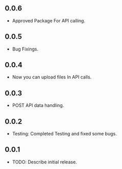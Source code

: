 ## 0.0.6

* Approved Package For API calling.
## 0.0.5

* Bug Fixings.

## 0.0.4

* Now you can upload files In API calls.

## 0.0.3

* POST API data handling.
## 0.0.2

* Testing: Completed Testing and fixed some bugs.
## 0.0.1

* TODO: Describe initial release.



